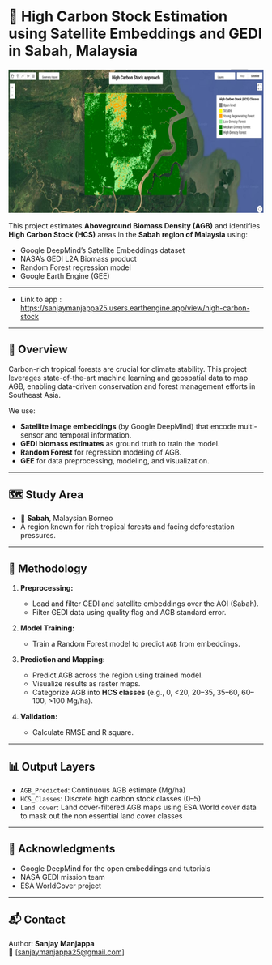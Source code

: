 # 🌳 High Carbon Stock Estimation using Satellite Embeddings and GEDI in Sabah, Malaysia

![HCS map](images/Picture2.png)

This project estimates **Aboveground Biomass Density (AGB)** and identifies **High Carbon Stock (HCS)** areas in the **Sabah region of Malaysia** using:

- Google DeepMind’s Satellite Embeddings dataset
- NASA’s GEDI L2A Biomass product
- Random Forest regression model
- Google Earth Engine (GEE)

---

- Link to app : https://sanjaymanjappa25.users.earthengine.app/view/high-carbon-stock

---

## 🚀 Overview

Carbon-rich tropical forests are crucial for climate stability. This project leverages state-of-the-art machine learning and geospatial data to map AGB, enabling data-driven conservation and forest management efforts in Southeast Asia.

We use:
- **Satellite image embeddings** (by Google DeepMind) that encode multi-sensor and temporal information.
- **GEDI biomass estimates** as ground truth to train the model.
- **Random Forest** for regression modeling of AGB.
- **GEE** for data preprocessing, modeling, and visualization.

---

## 🗺️ Study Area

- 📍 **Sabah**, Malaysian Borneo  
- A region known for rich tropical forests and facing deforestation pressures.

---

## 🧠 Methodology

1. **Preprocessing:**
   - Load and filter GEDI and satellite embeddings over the AOI (Sabah).
   - Filter GEDI data using quality flag and AGB standard error.

2. **Model Training:**
   - Train a Random Forest model to predict `AGB` from embeddings.

3. **Prediction and Mapping:**
   - Predict AGB across the region using trained model.
   - Visualize results as raster maps.
   - Categorize AGB into **HCS classes** (e.g., 0, <20, 20–35, 35–60, 60–100, >100 Mg/ha).

4. **Validation:**
   - Calculate RMSE and R square.

---

## 📊 Output Layers

- `AGB_Predicted`: Continuous AGB estimate (Mg/ha)
- `HCS_Classes`: Discrete high carbon stock classes (0–5)
- `Land cover`: Land cover-filtered AGB maps using ESA World cover data to mask out the non essential land cover classes

---

## 🤝 Acknowledgments

- Google DeepMind for the open embeddings and tutorials
- NASA GEDI mission team
- ESA WorldCover project

---

## 📬 Contact
Author:
**Sanjay Manjappa**  
📧 [sanjaymanjappa25@gmail.com]  